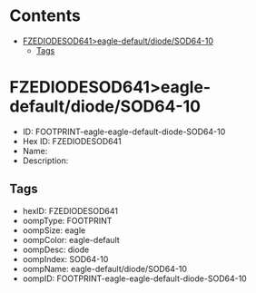 



Contents
========

* [FZEDIODESOD641>eagle-default/diode/SOD64-10](#fzediodesod641eagle-defaultdiodesod64-10)
	* [Tags](#tags)

# FZEDIODESOD641>eagle-default/diode/SOD64-10

- ID: FOOTPRINT-eagle-eagle-default-diode-SOD64-10
- Hex ID: FZEDIODESOD641
- Name: 
- Description: 

## Tags

- hexID: FZEDIODESOD641
- oompType: FOOTPRINT
- oompSize: eagle
- oompColor: eagle-default
- oompDesc: diode
- oompIndex: SOD64-10
- oompName: eagle-default/diode/SOD64-10
- oompID: FOOTPRINT-eagle-eagle-default-diode-SOD64-10
